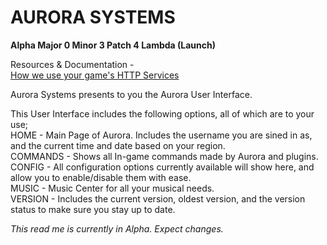 # AURORA SYSTEMS #
**Alpha Major 0 Minor 3 Patch 4 Lambda (Launch)**

Resources & Documentation - <br>
[How we use your game's HTTP Services](https://github.com/HeartOfIrons/AuroraSystems/blob/main/HTTPUsage)

Aurora Systems presents to you the Aurora User Interface. 

This User Interface includes the following options, all of which are to your use;<br>
HOME - Main Page of Aurora. Includes the username you are sined in as, and the current time and date based on your region.<br>
COMMANDS - Shows all In-game commands made by Aurora and plugins. <br>
CONFIG - All configuration options currently available will show here, and allow you to enable/disable them with ease.<br>
MUSIC - Music Center for all your musical needs.<br>
VERSION - Includes the current version, oldest version, and the version status to make sure you stay up to date.<br>

*This read me is currently in Alpha. Expect changes.*
